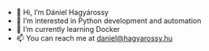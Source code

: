 - 👋 Hi, I’m Dániel Hagyárossy
- 👀 I’m interested in Python development and automation
- 🌱 I’m currently learning Docker
- 📫 You can reach me at daniel@hagyarossy.hu

<!---
atraides/atraides is a ✨ special ✨ repository because its `README.md` (this file) appears on your GitHub profile.
You can click the Preview link to take a look at your changes.
--->
